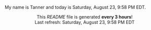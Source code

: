 My name is Tanner and today is Saturday, August 23, 9:58 PM EDT.

<p align="center">This <i>README</i> file is generated <b>every 3 hours</b>!</br>Last refresh: Saturday, August 23, 9:58 PM EDT<br /></p>
